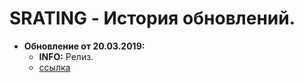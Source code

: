 # SRATING - История обновлений.
* **Обновление от 20.03.2019:**
  * **INFO:** Релиз.
  * [ссылка](https://raw.githubusercontent.com/qrlk/srating/7d7835c63c4e2fdf2c5ee6d62ac7bb4d2d2874ee/!srating.lua)
